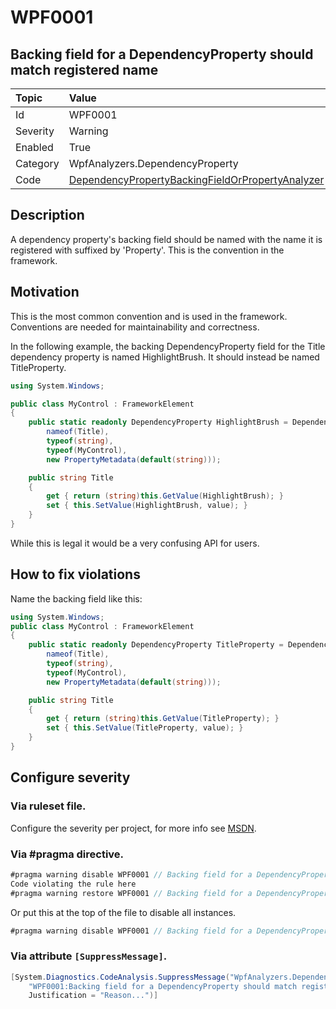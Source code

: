 ﻿# WPF0001
## Backing field for a DependencyProperty should match registered name

| Topic    | Value
| :--      | :--
| Id       | WPF0001
| Severity | Warning
| Enabled  | True
| Category | WpfAnalyzers.DependencyProperty
| Code     | [DependencyPropertyBackingFieldOrPropertyAnalyzer](https://github.com/DotNetAnalyzers/WpfAnalyzers/blob/master/WpfAnalyzers/Analyzers/DependencyPropertyBackingFieldOrPropertyAnalyzer.cs)

## Description

A dependency property's backing field should be named with the name it is registered with suffixed by 'Property'.
This is the convention in the framework.

## Motivation

This is the most common convention and is used in the framework. Conventions are needed for maintainability and correctness.

In the following example, the backing DependencyProperty field for the Title dependency property is named HighlightBrush. It should instead be named TitleProperty.

```C#
using System.Windows;

public class MyControl : FrameworkElement
{
    public static readonly DependencyProperty HighlightBrush = DependencyProperty.Register(
        nameof(Title),
        typeof(string),
        typeof(MyControl),
        new PropertyMetadata(default(string)));

    public string Title
    {
        get { return (string)this.GetValue(HighlightBrush); }
        set { this.SetValue(HighlightBrush, value); }
    }
}
```

While this is legal it would be a very confusing API for users.

## How to fix violations

Name the backing field like this:

```C#
using System.Windows;
public class MyControl : FrameworkElement
{
    public static readonly DependencyProperty TitleProperty = DependencyProperty.Register(
        nameof(Title),
        typeof(string),
        typeof(MyControl),
        new PropertyMetadata(default(string)));

    public string Title
    {
        get { return (string)this.GetValue(TitleProperty); }
        set { this.SetValue(TitleProperty, value); }
    }
}
```

<!-- start generated config severity -->
## Configure severity

### Via ruleset file.

Configure the severity per project, for more info see [MSDN](https://msdn.microsoft.com/en-us/library/dd264949.aspx).

### Via #pragma directive.
```C#
#pragma warning disable WPF0001 // Backing field for a DependencyProperty should match registered name
Code violating the rule here
#pragma warning restore WPF0001 // Backing field for a DependencyProperty should match registered name
```

Or put this at the top of the file to disable all instances.
```C#
#pragma warning disable WPF0001 // Backing field for a DependencyProperty should match registered name
```

### Via attribute `[SuppressMessage]`.

```C#
[System.Diagnostics.CodeAnalysis.SuppressMessage("WpfAnalyzers.DependencyProperty", 
    "WPF0001:Backing field for a DependencyProperty should match registered name", 
    Justification = "Reason...")]
```
<!-- end generated config severity -->

